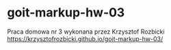 # goit-markup-hw-03

Praca domowa nr 3 wykonana przez Krzysztof Rozbicki
https://krzysztofrozbicki.github.io/goit-markup-hw-03/
